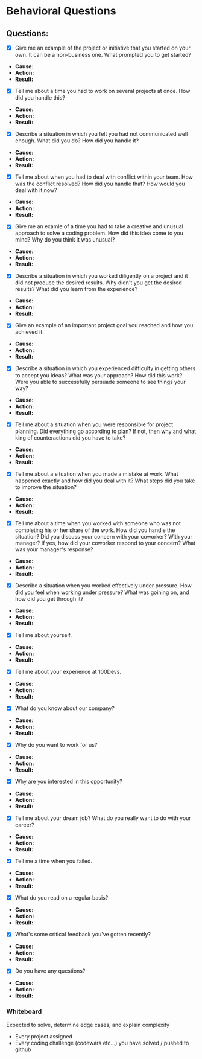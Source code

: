 # Behavioral Questions 

## Questions:

- [x] Give me an example of the project or initiative that you started on your own. It can be a non-business one. What prompted you to get started?
- **Cause:**
- **Action:**
- **Result:**

- [x] Tell me about a time you had to work on several projects at once. How did you handle this?
- **Cause:**
- **Action:**
- **Result:**

- [x] Describe a situation in which you felt you had not communicated well enough. What did you do? How did you handle it?
- **Cause:**
- **Action:**
- **Result:**

- [x] Tell me about when you had to deal with conflict within your team. How was the conflict resolved? How did you handle that? How would you deal with it now?
- **Cause:**
- **Action:**
- **Result:**

- [x] Give me an examle of a time you had to take a creative and unusual approach to solve a coding problem. How did this idea come to you mind? Why do you think it was unusual?
- **Cause:**
- **Action:**
- **Result:**

- [x] Describe a situation in which you worked diligently on a project and it did not produce the desired results. Why didn't you get the desired results? What did you learn from the experience?
- **Cause:**
- **Action:**
- **Result:**

- [x] Give an example of an important project goal you reached and how you achieved it.
- **Cause:**
- **Action:**
- **Result:**

- [x] Describe a situation in which you experienced difficulty in getting others to accept you ideas? What was your approach? How did this work? Were you able to successfully persuade someone to see things your way?
- **Cause:**
- **Action:**
- **Result:**

- [x] Tell me about a situation when you were responsible for project planning. Did everything go according to plan? If not, then why and what king of counteractions did you have to take?
- **Cause:**
- **Action:**
- **Result:**

- [x] Tell me about a situation when you made a mistake at work. What happened exactly and how did you deal with it? What steps did you take to improve the situation?
- **Cause:**
- **Action:**
- **Result:**

- [x] Tell me about a time when you worked with someone who was not completing his or her share of the work. How did you handle the situation? Did you discuss your concern with your coworker? With your manager? If yes, how did your coworker respond to your concern? What was your manager's response?
- **Cause:**
- **Action:**
- **Result:**

- [x] Describe a situation when you worked effectively under pressure. How did you feel when working under pressure? What was goining on, and how did you get through it?
- **Cause:**
- **Action:**
- **Result:**

- [x] Tell me about yourself.
- **Cause:**
- **Action:**
- **Result:**

- [x] Tell me about your experience at 100Devs.
- **Cause:**
- **Action:**
- **Result:**

- [x] What do you know about our company?
- **Cause:**
- **Action:**
- **Result:**

- [x] Why do you want to work for us?
- **Cause:**
- **Action:**
- **Result:**

- [x] Why are you interested in this opportunity?
- **Cause:**
- **Action:**
- **Result:**

- [x] Tell me about your dream job? What do you really want to do with your career?
- **Cause:**
- **Action:**
- **Result:**

- [x] Tell me a time when you failed.
- **Cause:**
- **Action:**
- **Result:**

- [x] What do you read on a regular basis?
- **Cause:**
- **Action:**
- **Result:**

- [x] What's some critical feedback you've gotten recently?
- **Cause:**
- **Action:**
- **Result:**

- [x] Do you have any questions?
- **Cause:**
- **Action:**
- **Result:**

### Whiteboard

Expected to solve, determine edge cases, and explain complexity

- Every project assigned
- Every coding challenge (codewars etc...) you have solved / pushed to github